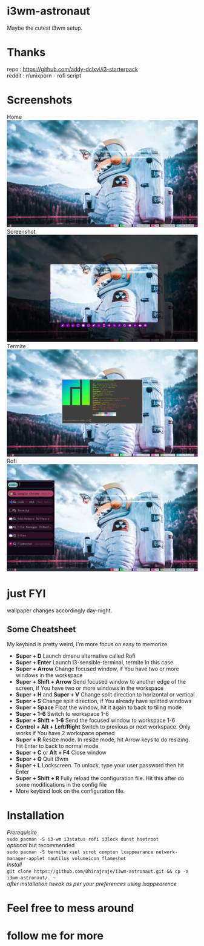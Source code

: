 # i3wm-astronaut
Maybe the cutest i3wm setup.

# Thanks
repo : https://github.com/addy-dclxvi/i3-starterpack <br>
reddit : r/unixporn - rofi script

# Screenshots
Home
<img src="https://github.com/Dhirajraje/i3wm-astronaut/blob/master/sreenshots/2020-08-10_08-59.png">
Screenshot
<img src="https://github.com/Dhirajraje/i3wm-astronaut/blob/master/sreenshots/2020-08-10_09-04.png">
Termite
<img src="https://github.com/Dhirajraje/i3wm-astronaut/blob/master/sreenshots/2020-08-10_09-02.png">
Rofi
<img src="https://github.com/Dhirajraje/i3wm-astronaut/blob/master/sreenshots/2020-08-10_09-01.png">
# just FYI
  wallpaper changes accordingly day-night.
  
  
## Some Cheatsheet
My keybind is pretty weird, I'm more focus on easy to memorize <br />
- **Super + D** Launch dmenu alternative called Rofi
- **Super + Enter** Launch i3-sensible-terminal, termite in this case
- **Super + Arrow** Change focused window, if You have two or more windows in the workspace
- **Super + Shift + Arrow** Send focused window to another edge of the screen, if You have two or more windows in the workspace
- **Super + H** and **Super + V** Change split direction to horizontal or vertical
- **Super + S** Change split direction, if You already have splitted windows
- **Super + Space** Float the window, hit it again to back to tiling mode
- **Super + 1-6** Switch to workspace 1-6
- **Super + Shift + 1-6** Send the focused window to workspace 1-6 
- **Control + Alt + Left/Right** Switch to previous or next workspace. Only works if You have 2 workspace opened
- **Super + R** Resize mode. In resize mode, hit Arrow keys to do resizing. Hit Enter to back to normal mode
- **Super + C** or **Alt + F4** Close window
- **Super + Q** Quit i3wm
- **Super + L** Lockscreen. To unlock, type your user password then hit Enter
- **Super + Shift + R** Fully reload the configuration file. Hit this after do some modifications in the config file
- More keybind look on the configuration file.


# Installation
  *Prerequisite*<br>
  `sudo pacman -S i3-wm i3status rofi i3lock dunst hsetroot`<br>
  *optional* but recommended<br>
  `sudo pacman -S termite xsel scrot compton lxappearance network-manager-applet nautilus volumeicon flameshot`<br>
  *Install*<br>
  `git clone https://github.com/Dhirajraje/i3wm-astronaut.git && cp -a i3wm-astronaut/. ~`<br>
  *after installation tweak as per your preferences using lxappearence*
  
# Feel free to mess around
# follow me for more 
